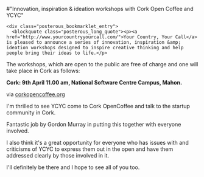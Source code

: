 #"Innovation, inspiration & ideation workshops with Cork Open Coffee and YCYC"


    <div class="posterous_bookmarklet_entry">
      <blockquote class="posterous_long_quote"><p><a href="http://www.yourcountryyourcall.com/">Your Country, Your Call</a> is pleased to announce a series of innovation, inspiration &amp; ideation workshops designed to inspire creative thinking and help people bring their ideas to life.</p>
<p>The workshops, which are open to the public are free of charge and one will take place in Cork as follows:</p>
<p><strong>Cork: 9th April 11.00 am, National Software Centre Campus, Mahon.</strong></p></blockquote>

<div class="posterous_quote_citation">via <a href="http://corkopencoffee.org/2010/03/30/innovation-inspiration-ideation-workshops-with-cork-open-coffee/">corkopencoffee.org</a></div>
    <p>I'm thrilled to see YCYC come to Cork OpenCoffee and talk to the startup community in Cork. 
</p><p>Fantastic job by Gordon Murray in putting this together with everyone involved.
</p><p>I also think it's a great opportunity for everyone who has issues with and criticisms of YCYC to express them out in the open and have them addressed clearly by those involved in it. 
</p><p>I'll definitely be there and I hope to see all of you too.</p></div>
  